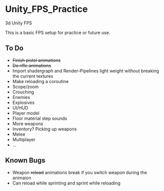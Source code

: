 # Unity_FPS_Practice
3d Unity FPS

This is a basic FPS setup for practice or future use.

## To Do
- ~~Finish pistol animations~~
- ~~Do rifle animations~~
- Import shadergraph and Render-Pipelines light weight without breaking the current textures
- Make reloading a coroutine
- Scope/zoom
- Crouching
- Enemies
- Explosives
- UI/HUD
- Player model
- Floor material step sounds
- More weapons
- Inventory? Picking up weapons
- Melee
- Multiplayer
- ...

## Known Bugs
- Weapon ~~reload~~ animations break if you switch weapon during the animaion
- Can reload while sprinting and sprint while reloading
